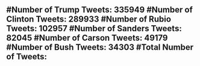 #Number of Trump Tweets: 335949
#Number of Clinton Tweets: 289933
#Number of Rubio Tweets: 102957
#Number of Sanders Tweets: 82045
#Number of Carson Tweets: 49179
#Number of Bush Tweets: 34303
#Total Number of Tweets:  
---
